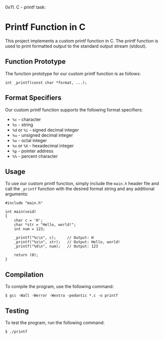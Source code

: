  0x11. C - printf task:

# Printf Function in C

This project implements a custom printf function in C. The printf function is used to print formatted output to the standard output stream (stdout).

## Function Prototype

The function prototype for our custom printf function is as follows:
```
int _printf(const char *format, ...);
```

## Format Specifiers

Our custom printf function supports the following format specifiers:

- `%c` - character
- `%s` - string
- `%d` or `%i` - signed decimal integer
- `%u` - unsigned decimal integer
- `%o` - octal integer
- `%x` or `%X` - hexadecimal integer
- `%p` - pointer address
- `%%` - percent character

## Usage
To use our custom printf function, simply include the `main.h` header file and call the `_printf` function with the desired format string and any additional arguments:

```
#include "main.h"

int main(void)
{
    char c = 'H';
    char *str = "Hello, world!";
    int num = 123;

    _printf("%c\n", c);     // Output: H
    _printf("%s\n", str);   // Output: Hello, world!
    _printf("%d\n", num);   // Output: 123

    return (0);
}
```

## Compilation

To compile the program, use the following command:

```
$ gcc -Wall -Werror -Wextra -pedantic *.c -o printf
```

## Testing

To test the program, run the following command:

```
$ ./printf
``` 
